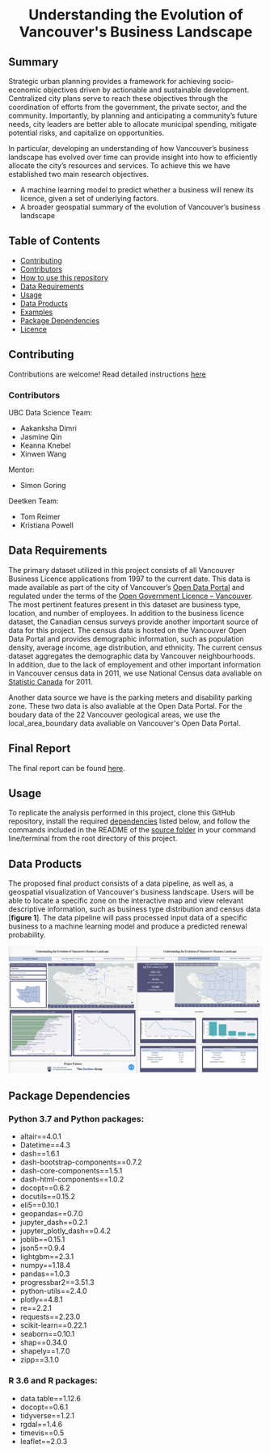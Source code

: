 <div align="center">

# Understanding the Evolution of <br> Vancouver's Business Landscape

</div>

## Summary

Strategic urban planning provides a framework for achieving socio-economic objectives driven by actionable and sustainable development. Centralized city plans serve to reach these objectives through the coordination of efforts from the government, the private sector, and the community. Importantly, by planning and anticipating a community’s future needs, city leaders are better able to allocate municipal spending, mitigate potential risks, and capitalize on opportunities.

In particular, developing an understanding of how Vancouver’s business landscape has evolved over time can provide insight into how to efficiently allocate the city’s resources and services. To achieve this we have established two main research objectives. 

* A machine learning model to predict whether a business will renew its licence, given a set of underlying factors.
* A broader geospatial summary of the evolution of Vancouver’s business landscape


## Table of Contents
- [Contributing](https://github.com/deetken/evan/blob/master/Contributing.md)
- [Contributors](#Contributors)
- [How to use this repository](#how-to-use-this-repository)
- [Data Requirements](#data-requirements)
- [Usage](#usage)
- [Data Products](#data-products)
- [Examples](#examples)
- [Package Dependencies](#package-dependencies)
- [Licence](https://github.com/deetken/evan/blob/master/LICENSE)


## Contributing

Contributions are welcome! Read detailed instructions [here](https://github.com/deetken/evan/blob/master/Contributing.md)

### Contributors

UBC Data Science Team:

* Aakanksha Dimri
* Jasmine Qin
* Keanna Knebel
* Xinwen Wang

Mentor:

* Simon Goring

Deetken Team:

* Tom Reimer
* Kristiana Powell


## Data Requirements

The primary dataset utilized in this project consists of all Vancouver Business Licence applications from 1997 to the current date. This data is made available as part of the city of Vancouver’s [Open Data Portal](https://opendata.vancouver.ca/pages/home/) and regulated under the terms of the [Open Government Licence – Vancouver](https://opendata.vancouver.ca/pages/licence/). The most pertinent features present in this dataset are business type, location, and number of employees.
In addition to the business licence dataset, the Canadian census surveys provide another important source of data for this project. The census data is hosted on the Vancouver Open Data Portal and provides demographic information, such as population density, average income, age distribution, and ethnicity. The current census dataset aggregates the demographic data by Vancouver neighbourhoods. In addition, due to the lack of employement and other important information in Vancouver census data in 2011, we use National Census data avaliable on [Statistic Canada](https://www12.statcan.gc.ca/census-recensement/index-eng.cfm) for 2011.

Another data source we have is the parking meters and disability parking zone. These two data is also avaliable at the Open Data Portal.
For the boudary data of the 22 Vancouver geological areas, we use the local_area_boundary data avaliable on Vancouver's Open Data Portal.


## Final Report

The final report can be found [here](https://github.com/deetken/evan/blob/master/doc/final_report/final_report.pdf).


## Usage

To replicate the analysis performed in this project, clone this GitHub repository, install the required [dependencies](#package-dependencies) listed below, and follow the commands included in the README of the [source folder](https://github.com/deetken/evan/tree/master/src#usage) in your command line/terminal from the root directory of this project.


## Data Products

The proposed final product consists of a data pipeline, as well as, a geospatial visualization of Vancouver's business landscape. Users will be able to locate a specific zone on the interactive map and view relevant descriptive information, such as business type distribution and census data [**figure 1**]. The data pipeline will pass processed input data of a specific business to a machine learning model and produce a predicted renewal probability.


![**Figure 1.** geospatial visualization of Vancouver's business landscape.](figures/dashboard_demo.png)


## Package Dependencies

### Python 3.7 and Python packages:

- altair==4.0.1
- Datetime==4.3
- dash==1.6.1
- dash-bootstrap-components==0.7.2
- dash-core-components==1.5.1
- dash-html-components==1.0.2
- docopt==0.6.2
- docutils==0.15.2
- eli5==0.10.1
- geopandas==0.7.0
- jupyter_dash==0.2.1
- jupyter_plotly_dash==0.4.2
- joblib==0.15.1
- json5==0.9.4
- lightgbm==2.3.1
- numpy==1.18.4
- pandas==1.0.3
- progressbar2==3.51.3
- python-utils==2.4.0
- plotly==4.8.1
- re==2.2.1
- requests==2.23.0
- scikit-learn==0.22.1
- seaborn==0.10.1
- shap==0.34.0
- shapely==1.7.0
- zipp==3.1.0

### R 3.6 and R packages:

- data.table==1.12.6
- docopt==0.6.1
- tidyverse==1.2.1
- rgdal==1.4.6
- timevis==0.5
- leaflet==2.0.3
